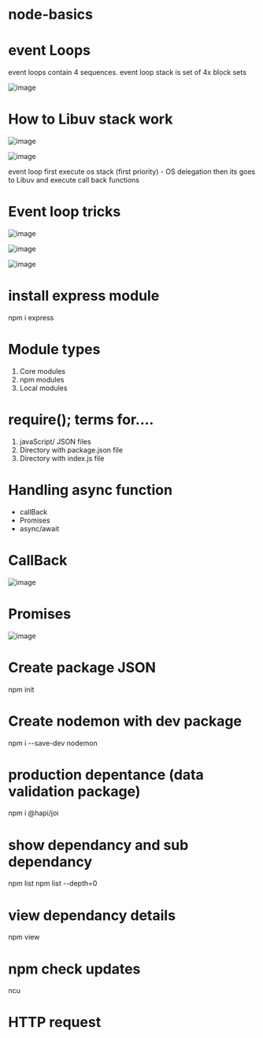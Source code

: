 # node-basics

# event Loops

event loops contain 4 sequences.
event loop stack is set of 4x block sets

![image](https://user-images.githubusercontent.com/75485255/188318113-e3f76580-6e9d-4287-beab-515adea45cbe.png)

# How to Libuv stack work

![image](https://user-images.githubusercontent.com/75485255/188318840-a5f9dcdc-115d-4b4a-8d67-e643d83db48a.png)

![image](https://user-images.githubusercontent.com/75485255/188318934-e069d13e-2f8e-4aca-a2d3-eece7dea0ec2.png)

event loop first execute os stack (first priority) - OS delegation
then its goes to Libuv and execute call back functions

# Event loop tricks

![image](https://user-images.githubusercontent.com/75485255/188319431-9cf6d713-97ae-4329-be9e-f7dad94a3689.png)

![image](https://user-images.githubusercontent.com/75485255/188319502-b4c7b128-1acb-4dac-8e9f-246b16a2e2cd.png)

![image](https://user-images.githubusercontent.com/75485255/188321042-d1d786fe-1b0c-4098-85f5-cce88ad29473.png)

# install express module

npm i express

# Module types

1. Core modules
2. npm modules
3. Local modules

# require(); terms for....

1. javaScript/ JSON files
2. Directory with package.json file
3. Directory with index.js file

# Handling async function

- callBack
- Promises
- async/await

# CallBack

![image](https://user-images.githubusercontent.com/75485255/188449438-54bb4e74-a88d-42b4-a62a-c2035642e33e.png)

# Promises

![image](https://user-images.githubusercontent.com/75485255/190864313-071de78e-06f9-494d-993d-7c6e33562e17.png)

# Create package JSON

npm init

# Create nodemon with dev package

npm i --save-dev nodemon

# production depentance (data validation package)

npm i @hapi/joi

# show dependancy and sub dependancy

npm list
npm list --depth=0

# view dependancy details

npm view <dependancy name>

# npm check updates

ncu

# HTTP request
